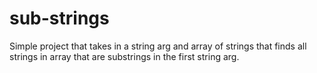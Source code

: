 # sub-strings

Simple project that takes in a string arg and array of strings that finds all strings in array that are substrings in the first string arg.
